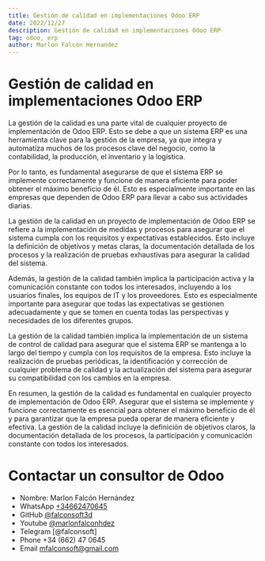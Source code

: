 ```yaml
---
title: Gestión de calidad en implementaciones Odoo ERP
date: 2022/12/27
description: Gestión de calidad en implementaciones Odoo ERP
tag: odoo, erp
author: Marlon Falcon Hernandez
---
```


# Gestión de calidad en implementaciones Odoo ERP

La gestión de la calidad es una parte vital de cualquier proyecto de implementación de Odoo ERP. Esto se debe a que un sistema ERP es una herramienta clave para la gestión de la empresa, ya que integra y automatiza muchos de los procesos clave del negocio, como la contabilidad, la producción, el inventario y la logística.

Por lo tanto, es fundamental asegurarse de que el sistema ERP se implemente correctamente y funcione de manera eficiente para poder obtener el máximo beneficio de él. Esto es especialmente importante en las empresas que dependen de Odoo ERP para llevar a cabo sus actividades diarias.

La gestión de la calidad en un proyecto de implementación de Odoo ERP se refiere a la implementación de medidas y procesos para asegurar que el sistema cumpla con los requisitos y expectativas establecidos. Esto incluye la definición de objetivos y metas claras, la documentación detallada de los procesos y la realización de pruebas exhaustivas para asegurar la calidad del sistema.

Además, la gestión de la calidad también implica la participación activa y la comunicación constante con todos los interesados, incluyendo a los usuarios finales, los equipos de IT y los proveedores. Esto es especialmente importante para asegurar que todas las expectativas se gestionen adecuadamente y que se tomen en cuenta todas las perspectivas y necesidades de los diferentes grupos.

La gestión de la calidad también implica la implementación de un sistema de control de calidad para asegurar que el sistema ERP se mantenga a lo largo del tiempo y cumpla con los requisitos de la empresa. Esto incluye la realización de pruebas periódicas, la identificación y corrección de cualquier problema de calidad y la actualización del sistema para asegurar su compatibilidad con los cambios en la empresa.

En resumen, la gestión de la calidad es fundamental en cualquier proyecto de implementación de Odoo ERP. Asegurar que el sistema se implemente y funcione correctamente es esencial para obtener el máximo beneficio de él y para garantizar que la empresa pueda operar de manera eficiente y efectiva. La gestión de la calidad incluye la definición de objetivos claros, la documentación detallada de los procesos, la participación y comunicación constante con todos los interesados.


# Contactar un consultor de Odoo
- Nombre: Marlon Falcón Hernández
- WhatsApp [+34662470645](https://web.whatsapp.com/send?phone=34662470645&text=)
- GitHub [@falconsoft3d](https://github.com/falconsoft3d)
- Youtube [@marlonfalconhdez](https://www.youtube.com/@marlonfalconhdez)
- Telegram [@falconsoft]
- Phone +34 (662) 47 0645
- Email mfalconsoft@gmail.com